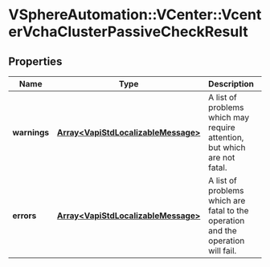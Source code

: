 # VSphereAutomation::VCenter::VcenterVchaClusterPassiveCheckResult

## Properties
Name | Type | Description | Notes
------------ | ------------- | ------------- | -------------
**warnings** | [**Array&lt;VapiStdLocalizableMessage&gt;**](VapiStdLocalizableMessage.md) | A list of problems which may require attention, but which are not fatal. | [optional] 
**errors** | [**Array&lt;VapiStdLocalizableMessage&gt;**](VapiStdLocalizableMessage.md) | A list of problems which are fatal to the operation and the operation will fail. | [optional] 


